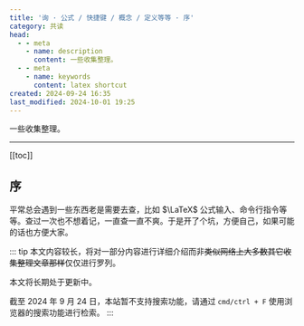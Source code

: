```yaml
---
title: '询 · 公式 / 快捷键 / 概念 / 定义等等 · 序'
category: 共读
head:
  - - meta
    - name: description
      content: 一些收集整理。
  - - meta
    - name: keywords
      content: latex shortcut
created: 2024-09-24 16:35
last_modified: 2024-10-01 19:25
---
```


一些收集整理。

---

[[toc]]

## 序

平常总会遇到一些东西老是需要去查，比如 $\LaTeX$ 公式输入、命令行指令等等。查过一次也不想着记，一直查一直不爽。于是开了个坑，方便自己，如果可能的话也方便大家。

::: tip
本文内容较长，将对一部分内容进行详细介绍而非~~类似网络上大多数其它收集整理文章那样~~仅仅进行罗列。

本文将长期处于更新中。

截至 2024 年 9 月 24 日，本站暂不支持搜索功能，请通过 `cmd/ctrl + F` 使用浏览器的搜索功能进行检索。
:::
